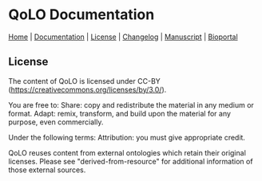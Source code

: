 # QoLO Documentation

[Home](README.md) | [Documentation](MIRO) | [License](LICENSE) | [Changelog](CHANGELOG) | [Manuscript]() | [Bioportal]()

## License

The content of QoLO is licensed under CC-BY (https://creativecommons.org/licenses/by/3.0/).

You are free to:
Share: copy and redistribute the material in any medium or format.
Adapt: remix, transform, and build upon the material for any purpose, even commercially.

Under the following terms:
Attribution: you must give appropriate credit.

QoLO reuses content from external ontologies which retain their original licenses. 
Please see "derived-from-resource" for additional information of those external sources.
